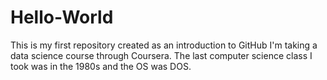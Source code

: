 # Hello-World
This is my first repository created as an introduction to GitHub
I'm taking a data science course through Coursera. The last computer science class I took was in the 1980s and the OS was DOS.
